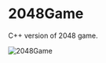 # 2048Game

C++ version of 2048 game.

![2048Game](https://user-images.githubusercontent.com/72929760/200708077-91f19d7d-252d-4f18-9263-ac937c83b3fa.png)

